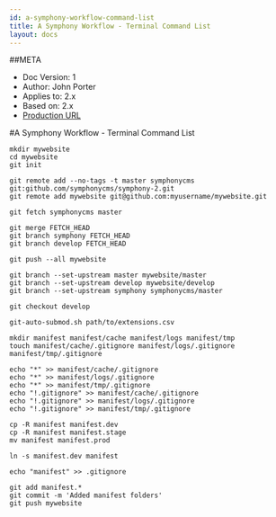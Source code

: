 ```yaml
---
id: a-symphony-workflow-command-list
title: A Symphony Workflow - Terminal Command List
layout: docs
---
```


##META
* Doc Version: 1
* Author: John Porter
* Applies to: 2.x
* Based on: 2.x
* [Production URL]()

#A Symphony Workflow - Terminal Command List


	mkdir mywebsite
	cd mywebsite
	git init

	git remote add --no-tags -t master symphonycms git:github.com/symphonycms/symphony-2.git
	git remote add mywebsite git@github.com:myusername/mywebsite.git

	git fetch symphonycms master

	git merge FETCH_HEAD
	git branch symphony FETCH_HEAD
	git branch develop FETCH_HEAD

	git push --all mywebsite

	git branch --set-upstream master mywebsite/master
	git branch --set-upstream develop mywebsite/develop
	git branch --set-upstream symphony symphonycms/master

	git checkout develop

	git-auto-submod.sh path/to/extensions.csv

	mkdir manifest manifest/cache manifest/logs manifest/tmp
	touch manifest/cache/.gitignore manifest/logs/.gitignore manifest/tmp/.gitignore

	echo "*" >> manifest/cache/.gitignore
	echo "*" >> manifest/logs/.gitignore
	echo "*" >> manifest/tmp/.gitignore
	echo "!.gitignore" >> manifest/cache/.gitignore
	echo "!.gitignore" >> manifest/logs/.gitignore
	echo "!.gitignore" >> manifest/tmp/.gitignore

	cp -R manifest manifest.dev
	cp -R manifest manifest.stage
	mv manifest manifest.prod

	ln -s manifest.dev manifest

	echo "manifest" >> .gitignore

	git add manifest.*
	git commit -m 'Added manifest folders'
	git push mywebsite

